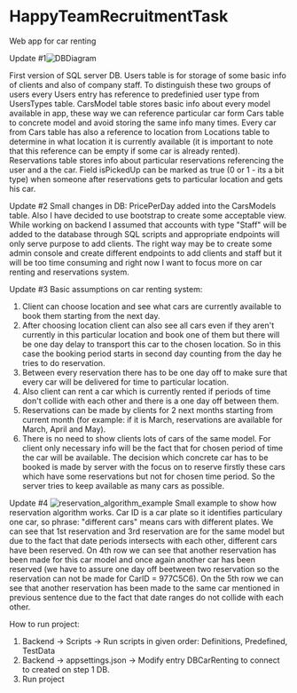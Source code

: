 # HappyTeamRecruitmentTask
Web app for car renting

Update #1![DBDiagram](https://user-images.githubusercontent.com/38327738/223462639-d13bc2cc-546f-44b5-afac-144a6627fb2c.png)

First version of SQL server DB. Users table is for storage of some basic info of clients and also of company staff. To distinguish these two groups of users every Users entry has reference to predefinied user type from UsersTypes table. CarsModel table stores basic info about every model available in app, these way we can reference particular car form Cars table to concrete model and avoid storing the same info many times. Every car from Cars table has also a reference to location from Locations table to determine in what location it is currently available (it is important to note that this reference can be empty if some car is already rented). Reservations table stores info about particular reservations referencing the user and a the car. Field isPickedUp can be marked as true (0 or 1 - its a bit type) when someone after reservations gets to particular location and gets his car.

Update #2
Small changes in DB: PricePerDay added into the CarsModels table. 
Also I have decided to use bootstrap to create some acceptable view. 
While working on backend I assumed that accounts with type "Staff" will be added to the database through SQL scripts and appropriate endpoints will only serve purpose to add clients. The right way may be to create some admin console and create different endpoints to add clients and staff but it will be too time consuming and right now I want to focus more on car renting and reservations system.

Update #3
Basic assumptions on car renting system:
1. Client can choose location and see what cars are currently available to book them starting from the next day.
2. After choosing location client can also see all cars even if they aren't currently in this particular location and book one of them but there will be one day delay to transport this car to the chosen location. So in this case the booking period starts in second day counting from the day he tries to do reservation. 
3. Between every reservation there has to be one day off to make sure that every car will be delivered for time to particular location. 
4. Also client can rent a car which is currently rented if periods of time don't collide with each other and there is a one day off between them.
5. Reservations can be made by clients for 2 next months starting from current month (for example: if it is March, reservations are available for March, April and May).
6. There is no need to show clients lots of cars of the same model. For client only necessary info will be the fact that for chosen period of time the car will be available. The decision which concrete car has to be booked is made by server with the focus on to reserve firstly these cars which have some reservations but not for chosen time period. So the server tries to keep available as many cars as possible.

Update #4
![reservation_algorithm_example](https://user-images.githubusercontent.com/38327738/226184681-e5875339-6000-4151-a171-6fb94a248199.png)
Small example to show how reservation algorithm works. Car ID is a car plate so it identifies particulary one car, so phrase: "different cars" means cars with different plates. We can see that 1st reservation and 3rd reservation are for the same model but due to the fact that date periods intersects with each other, different cars have been reserved. On 4th row we can see that another reservation has been made for this car model and once again another car has been reserved (we have to assure one day off beetween two reservation so the reservation can not be made for CarID = 977C5C6). On the 5th row we can see that another reservation has been made to the same car mentioned in previous sentence due to the fact that date ranges do not collide with each other. 

How to run project:
1. Backend -> Scripts -> Run scripts in given order: Definitions, Predefined, TestData
2. Backend -> appsettings.json -> Modify entry DBCarRenting to connect to created on step 1 DB.
3. Run project
